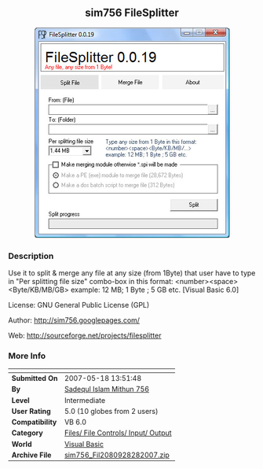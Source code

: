 ﻿<div align="center">

## sim756 FileSplitter

<img src="PIC200782835832617.jpg">
</div>

### Description

Use it to split & merge any file at any size (from 1Byte) that user have to type in "Per splitting file size" combo-box in this format: &lt;number&gt;&lt;space&gt;&lt;Byte/KB/MB/GB&gt; example: 12 MB; 1 Byte ; 5 GB etc. [Visual Basic 6.0]

License: GNU General Public License (GPL)

Author: http://sim756.googlepages.com/

Web: http://sourceforge.net/projects/filesplitter
 
### More Info
 


<span>             |<span>
---                |---
**Submitted On**   |2007-05-18 13:51:48
**By**             |[Sadequl Islam Mithun 756](https://github.com/Planet-Source-Code/PSCIndex/blob/master/ByAuthor/sadequl-islam-mithun-756.md)
**Level**          |Intermediate
**User Rating**    |5.0 (10 globes from 2 users)
**Compatibility**  |VB 6\.0
**Category**       |[Files/ File Controls/ Input/ Output](https://github.com/Planet-Source-Code/PSCIndex/blob/master/ByCategory/files-file-controls-input-output__1-3.md)
**World**          |[Visual Basic](https://github.com/Planet-Source-Code/PSCIndex/blob/master/ByWorld/visual-basic.md)
**Archive File**   |[sim756\_Fil2080928282007\.zip](https://github.com/Planet-Source-Code/sadequl-islam-mithun-756-sim756-filesplitter__1-69217/archive/master.zip)









